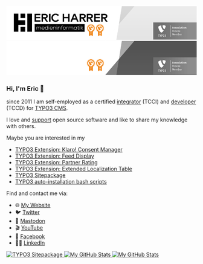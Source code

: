 <a href="https://github.com/ErHaWeb#gh-light-mode-only">
    <img src="./github-README-light.png#gh-light-mode-only" alt="Eric Harrer"/>
</a>
<a href="https://github.com/ErHaWeb#gh-dark-mode-only">
    <img src="./github-README-dark.png#gh-dark-mode-only" alt="Eric Harrer"/>
</a>

### Hi, I'm Eric 👋

since 2011 I am self-employed as a certified [integrator](https://typo3.com/services/certifications/certified-integrator-listing "TYPO3 CMS Certified Integrator (TCCI)") (TCCI) and [developer](https://typo3.com/services/certifications/certified-developer-listing "TYPO3 CMS Certified Integrator (TCCD)") (TCCD) for [TYPO3 CMS](https://github.com/TYPO3/typo3 "TYPO3 CMS – Open Source Content Management").

I love and [support](https://github.com/ErHaWeb?tab=sponsoring "Regular GitHub sponsorship") open source software and like to share my knowledge with others.

Maybe you are interested in my
- [TYPO3 Extension: Klaro! Consent Manager](https://extensions.typo3.org/extension/klaro_consent_manager)
- [TYPO3 Extension: Feed Display](https://extensions.typo3.org/extension/feed_display)
- [TYPO3 Extension: Partner Rating](https://extensions.typo3.org/extension/partner_rating)
- [TYPO3 Extension: Extended Localization Table](https://extensions.typo3.org/extension/l10ntable_extended)
- [TYPO3 Sitepackage](https://github.com/ErHaWeb/sitepackage "It stays close to the recommended standard")
- [TYPO3 auto-installation bash scripts](https://gist.github.com/ErHaWeb/961dc1029ce05cee49825f4600219573)

Find and contact me via:
- 🌐 [My Website](https://www.eric-harrer.de/ "Get some information about me, my customers and references")
- 🐦 [Twitter](https://twitter.com/ErHaWeb "I mainly use it to interact with the TYPO3 community")
- 🦣 <a rel="me" href="https://phpc.social/@ErHaWeb" title="Find me in the Fediverse">Mastodon</a>
- 🎬 [YouTube](https://www.youtube.com/@ErHaWeb "Interesting topics from my daily work, which I examine in more detail in this channel")
- 👤 [Facebook](https://www.facebook.com/ErHaWeb "Meet me there in the german and english TYPO3 groups")
- 👨‍💼 [LinkedIn](https://www.linkedin.com/in/ErHaWeb "This is about business talks")

<a href="https://github.com/ErHaWeb/sitepackage" title="It stays close to the recommended standard">
  <img src="https://repository-images.githubusercontent.com/539519855/ed6c3406-0d4b-47b7-b9c9-5207143c03e4" alt="TYPO3 Sitepackage" width="467" height="234" />
</a>

<a href="https://github.com/ErHaWeb#gh-light-mode-only">
  <img src="https://github-readme-stats.vercel.app/api?username=ErHaWeb&show_icons=true&theme=default&hide_border=1#gh-light-mode-only" alt="My GitHub Stats" />
</a>

<a href="https://github.com/ErHaWeb#gh-dark-mode-only">
  <img src="https://github-readme-stats.vercel.app/api?username=ErHaWeb&show_icons=true&theme=github_dark&hide_border=1#gh-dark-mode-only" alt="My GitHub Stats" />
</a>

<!--
**ErHaWeb/ErHaWeb** is a ✨ _special_ ✨ repository because its `README.md` (this file) appears on your GitHub profile.

Here are some ideas to get you started:

- 🔭 I’m currently working on ...
- 🌱 I’m currently learning ...
- 👯 I’m looking to collaborate on ...
- 🤔 I’m looking for help with ...
- 💬 Ask me about ...
- 📫 How to reach me: ...
- 😄 Pronouns: ...
- ⚡ Fun fact: ...
-->

